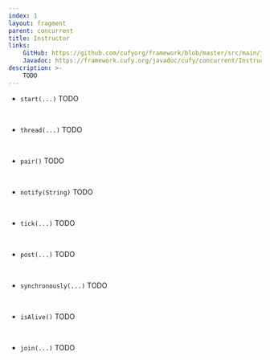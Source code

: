 ```yaml
---
index: 1
layout: fragment
parent: concurrent
title: Instructor
links:
    GitHub: https://github.com/cufyorg/framework/blob/master/src/main/java/cufy/concurrent/Instructor.java
    Javadoc: https://framework.cufy.org/javadoc/cufy/concurrent/Instructor.html
description: >-
    TODO
---
```


- `start(...)` TODO
<br>

- `thread(...)` TODO
<br>

- `pair()` TODO
<br>

- `notify(String)` TODO
<br>

- `tick(...)` TODO
<br>

- `post(...)` TODO
<br>

- `synchronously(...)` TODO
<br>

- `isAlive()` TODO
<br>

- `join(...)` TODO